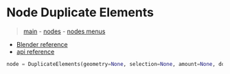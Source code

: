 # Node Duplicate Elements

> [main](../structure.md) - [nodes](nodes.md) - [nodes menus](nodes_menus.md)

- [Blender reference](https://docs.blender.org/manual/en/latest/modeling/geometry_nodes/geometry/duplicate_elements.html)
 - [api reference]({node.blender_python_ref})

```python
node = DuplicateElements(geometry=None, selection=None, amount=None, domain='POINT')```
